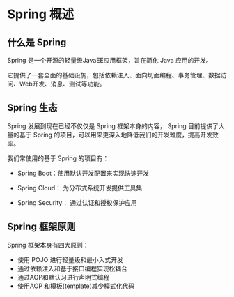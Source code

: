 

# Spring 概述

## 什么是 Spring 

Spring 是一个开源的轻量级JavaEE应用框架，旨在简化 Java 应用的开发。

它提供了一套全面的基础设施，包括依赖注入、面向切面编程、事务管理、数据访问、Web开发、消息、测试等功能。



## Spring 生态

Spring 发展到现在已经不仅仅是 Spring 框架本身的内容，  Spring 目前提供了大量的基于 Spring 的项目，可以用来更深入地降低我们的开发难度，提高开发效率。

我们常使用的基于 Spring 的项目有：

- Spring Boot：使用默认开发配置来实现快速开发

- Spring Cloud： 为分布式系统开发提供工具集
- Spring Security： 通过认证和授权保护应用



## Spring 框架原则

Spring 框架本身有四大原则：

- 使用 POJO 进行轻量级和最小入式开发
- 通过依赖注入和基于接口编程实现松耦合
- 通过AOP和默认习进行声明式编程
- 使用AOP 和模板(template)减少模式化代码